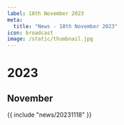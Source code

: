 ```yaml
---
label: 18th November 2023
meta:
  title: "News - 18th November 2023"
icon: broadcast
image: /static/thumbnail.jpg
---
```


# 2023
## November

{{ include "news/20231118" }}